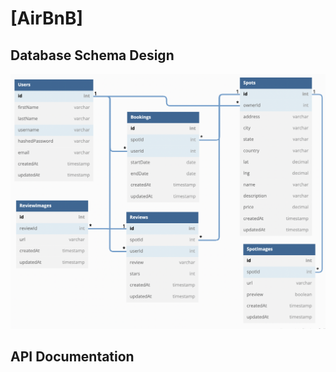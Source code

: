 # [AirBnB]

## Database Schema Design

![db-schema]

[db-schema]: ./images/airbnb_dbdiagram.png

## API Documentation

